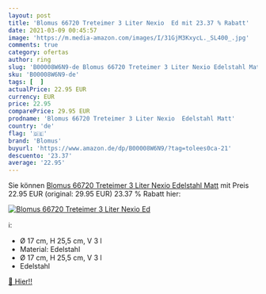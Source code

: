 ```yaml
---
layout: post
title: 'Blomus 66720 Treteimer 3 Liter Nexio  Ed mit 23.37 % Rabatt'
date: 2021-03-09 00:45:57
image: 'https://m.media-amazon.com/images/I/31GjM3KxycL._SL400_.jpg'
comments: true
category: ofertas
author: ring
slug: 'B00008W6N9-de Blomus 66720 Treteimer 3 Liter Nexio Edelstahl Matt'
sku: 'B00008W6N9-de'
tags: [  ]
actualPrice: 22.95 EUR
currency: EUR
price: 22.95
comparePrice: 29.95 EUR
prodname: 'Blomus 66720 Treteimer 3 Liter Nexio  Edelstahl Matt'
country: 'de'
flag: '🇩🇪'
brand: 'Blomus'
buyurl: 'https://www.amazon.de/dp/B00008W6N9/?tag=tolees0ca-21'
descuento: '23.37'
average: '22.95'
---
```


Sie können [Blomus 66720 Treteimer 3 Liter Nexio  Edelstahl Matt](https://www.amazon.de/dp/B00008W6N9/?tag=tolees0ca-21) mit Preis 22.95 EUR (original: 29.95 EUR) 23.37 % Rabatt hier:

[![Blomus 66720 Treteimer 3 Liter Nexio  Ed](https://m.media-amazon.com/images/I/31GjM3KxycL._SL400_.jpg)](https://www.amazon.de/dp/B00008W6N9/?tag=tolees0ca-21)

ℹ️:

- Ø 17 cm, H 25,5 cm, V 3 l
- Material: Edelstahl
- Ø 17 cm, H 25,5 cm, V 3 l
- Edelstahl

[🛒 Hier!!](https://www.amazon.de/dp/B00008W6N9/?tag=tolees0ca-21)
